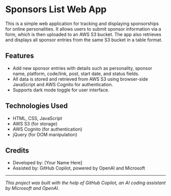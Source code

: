 # Sponsors List Web App

This is a simple web application for tracking and displaying sponsorships for online personalities. It allows users to submit sponsor information via a form, which is then uploaded to an AWS S3 bucket. The app also retrieves and displays all sponsor entries from the same S3 bucket in a table format.

## Features
- Add new sponsor entries with details such as personality, sponsor name, platform, code/link, post, start date, and status fields.
- All data is stored and retrieved from AWS S3 using browser-side JavaScript and AWS Cognito for authentication.
- Supports dark mode toggle for user interface.

## Technologies Used
- HTML, CSS, JavaScript
- AWS S3 (for storage)
- AWS Cognito (for authentication)
- jQuery (for DOM manipulation)

## Credits
- Developed by: [Your Name Here]
- Assisted by: GitHub Copilot, powered by OpenAI and Microsoft

---

*This project was built with the help of GitHub Copilot, an AI coding assistant by Microsoft and OpenAI.*

